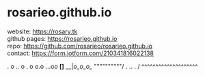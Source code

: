 # rosarieo.github.io 

website: https://rosary.tk
<br>
github pages: https://rosarieo.github.io
<br>
repo: https://github.com/rosarieo/rosarieo.github.io
<br>
contact: https://form.jotform.com/210341816022138


 .  o ..
 o . o o.o
      ...oo
        __[]__
     __|_o_o_o\__
     \""""""""""/
      \. ..  . /
 ^^^^^^^^^^^^^^^^^^^^
